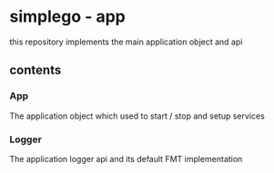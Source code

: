 # simplego - app

this repository implements the main application object and api

## contents
### App
The application object which used to start / stop and setup services

### Logger
The application logger api and its default FMT implementation
